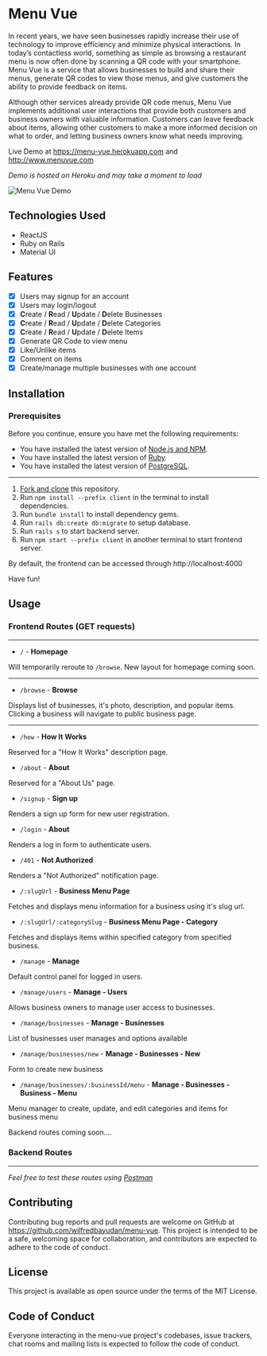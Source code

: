 # Menu Vue

In recent years, we have seen businesses rapidly increase their use of technology to improve efficiency and minimize physical interactions. In today’s contactless world, something as simple as browsing a restaurant menu is now often done by scanning a QR code with your smartphone. Menu Vue is a service that allows businesses to build and share their menus, generate QR codes to view those menus, and give customers the ability to provide feedback on items.

Although other services already provide QR code menus, Menu Vue implements additional user interactions that provide both customers and business owners with valuable information. Customers can leave feedback about items, allowing other customers to make a more informed decision on what to order, and letting business owners know what needs improving.

Live Demo at https://menu-vue.herokuapp.com and http://www.menuvue.com

*Demo is hosted on Heroku and may take a moment to load*

![Menu Vue Demo](preview.gif)

## Technologies Used
* ReactJS
* Ruby on Rails
* Material UI

## Features
- [x] Users may signup for an account
- [x] Users may login/logout
- [x] **C**reate / **R**ead / **U**pdate / **D**elete Businesses
- [x] **C**reate / **R**ead / **U**pdate / **D**elete Categories
- [x]  **C**reate / **R**ead / **U**pdate / **D**elete Items
- [x] Generate QR Code to view menu
- [x] Like/Unlike items
- [x] Comment on items
- [x] Create/manage multiple businesses with one account

## Installation
### Prerequisites
Before you continue, ensure you have met the following requirements:
* You have installed the latest version of [Node.js and NPM](https://docs.npmjs.com/downloading-and-installing-node-js-and-npm).
* You have installed the latest version of [Ruby](https://www.ruby-lang.org/en/documentation/installation/).
* You have installed the latest version of [PostgreSQL](https://www.postgresql.org).
---
1. [Fork and clone](https://github.com/wilfredbayudan/menu-vue/fork) this repository.
2. Run `npm install --prefix client` in the terminal to install dependencies.
3. Run `bundle install` to install dependency gems.
4. Run `rails db:create db:migrate` to setup database.
5. Run `rails s` to start backend server.
6. Run `npm start --prefix client` in another terminal to start frontend server.

By default, the frontend can be accessed through http://localhost:4000

Have fun!

## Usage

### Frontend Routes (GET requests)
---
* `/` - **Homepage**

Will temporarily reroute to `/browse`. New layout for homepage coming soon.

-----

* `/browse` - **Browse**

Displays list of businesses, it's photo, description, and popular items. Clicking a business will navigate to public business page.

----------------------------------------------------------------

* `/how` - **How It Works**

Reserved for a "How It Works" description page.

* `/about` - **About**

Reserved for a "About Us" page.

* `/signup` - **Sign up**

Renders a sign up form for new user registration.

* `/login` - **About**

Renders a log in form to authenticate users.

* `/401` - **Not Authorized**

Renders a "Not Authorized" notification page.

* `/:slugUrl` - **Business Menu Page**

Fetches and displays menu information for a business using it's slug url.

* `/:slugUrl/:categorySlug` - **Business Menu Page - Category**

Fetches and displays items within specified category from specified business.

* `/manage` - **Manage**

Default control panel for logged in users.

* `/manage/users` - **Manage - Users**

Allows business owners to manage user access to businesses.

* `/manage/businesses` - **Manage - Businesses**

List of businesses user manages and options available

* `/manage/businesses/new` - **Manage - Businesses - New**

Form to create new business

* `/manage/businesses/:businessId/menu` - **Manage - Businesses - Business - Menu**

Menu manager to create, update, and edit categories and items for business menu

Backend routes coming soon....

### Backend Routes
---
*Feel free to test these routes using [Postman](https://www.postman.com/)*

## Contributing

Contributing bug reports and pull requests are welcome on GitHub at https://github.com/wilfredbayudan/menu-vue. This project is intended to be a safe, welcoming space for collaboration, and contributors are expected to adhere to the code of conduct.

## License

This project is available as open source under the terms of the MIT License.

## Code of Conduct

Everyone interacting in the menu-vue project's codebases, issue trackers, chat rooms and mailing lists is expected to follow the code of conduct.